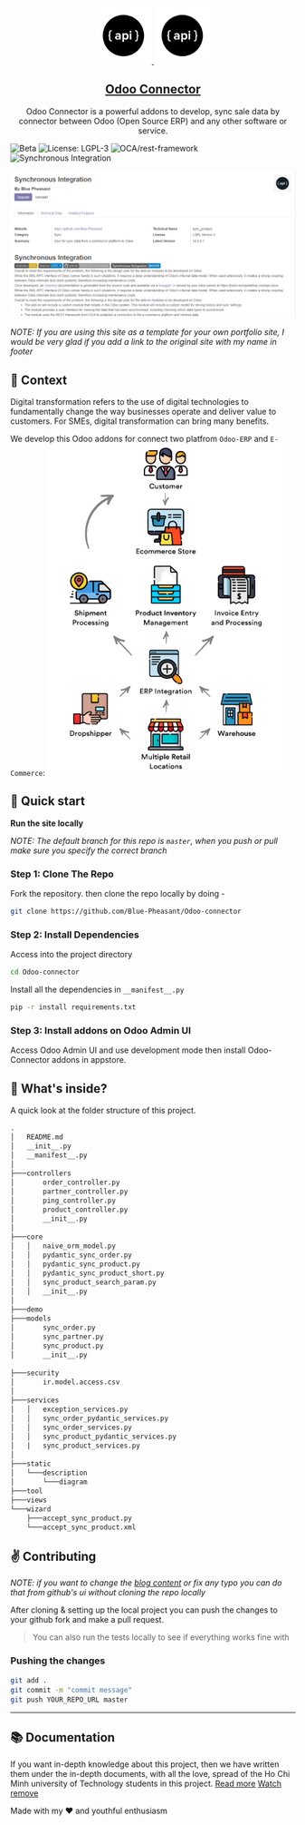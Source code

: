 <p align="center">
  <a href="https://github.com/Blue-Pheasant/Odoo-connector">
    <img alt="Odoo Contributer" src="./static/description/icon.svg" width="100" />
    <img alt="Odoo Connector" src="./static/description/icon.svg" width="100" />
    <h2 align="center">Odoo Connector</h2>
  </a>
</p> 
<p align="center">Odoo Connector is a powerful addons to develop, sync sale data by connector between Odoo (Open Source ERP) and any other software or service.</p>

![Beta](https://img.shields.io/badge/maturity-Beta-yellow.png)
![License: LGPL-3](https://img.shields.io/badge/licence-LGPL--3-blue.png)
![OCA/rest-framework](https://img.shields.io/badge/github-OCA%2Frest--framework-lightgray.png?logo=github)
![Synchronous Integration](https://img.shields.io/badge/Synchronous%20Integration-BKHCM-blue)

![Site Preview](./static/description/capture.PNG)


*NOTE: If you are using this site as a template for your own portfolio site, I would be very glad if you add a link to the original site with my name in footer*

## :book: Context
Digital transformation refers to the use of digital technologies to fundamentally change the way businesses operate and deliver value to customers. For SMEs, digital transformation can bring many benefits.

We develop this Odoo addons for connect two platfrom `Odoo-ERP` and `E-Commerce`:
![Sale Preview](./static/description/ecom-erp.png)

## :rocket: Quick start

**Run the site locally**

_NOTE: The default branch for this repo is `master`, when you push or pull make sure you specify the correct branch_

### Step 1: Clone The Repo

Fork the repository. then clone the repo locally by doing -

```bash
git clone https://github.com/Blue-Pheasant/Odoo-connector
```

### Step 2: Install Dependencies

Access into the project directory

```bash
cd Odoo-connector
```

Install all the dependencies in `__manifest__.py`
```bash
pip -r install requirements.txt
```

### Step 3: Install addons on Odoo Admin UI
Access Odoo Admin UI and use development mode then install Odoo-Connector addons in appstore.

## :open_file_folder: What's inside?

A quick look at the folder structure of this project.

    .
    │   README.md
    │   __init__.py
    │   __manifest__.py
    │
    ├───controllers
    │       order_controller.py      
    │       partner_controller.py    
    │       ping_controller.py       
    │       product_controller.py    
    │       __init__.py
    │
    ├───core
    │   │   naive_orm_model.py       
    │   │   pydantic_sync_order.py
    │   │   pydantic_sync_product.py
    │   │   pydantic_sync_product_short.py
    │   │   sync_product_search_param.py
    │   │   __init__.py
    │
    ├───demo
    ├───models
    │       sync_order.py
    │       sync_partner.py
    │       sync_product.py
    │       __init__.py

    ├───security
    │       ir.model.access.csv
    │
    ├───services
    │   │   exception_services.py
    │   │   sync_order_pydantic_services.py
    │   │   sync_order_services.py
    │   │   sync_product_pydantic_services.py
    │   |   sync_product_services.py
    │
    ├───static
    │   └───description
    │       └───diagram
    ├───tool
    ├───views
    └───wizard
        ├───accept_sync_product.py
        └───accept_sync_product.xml


## :v: Contributing

*NOTE: if you want to change the [blog content](./content) or fix any typo you can do that from github's ui without cloning the repo locally*

After cloning & setting up the local project you can push the changes to your github fork and make a pull request.

> You can also run the tests locally to see if everything works fine with

### Pushing the changes

```bash
git add .
git commit -m "commit message"
git push YOUR_REPO_URL master
```

------

## :books: Documentation
If you want in-depth knowledge about this project, then we have written them under the in-depth documents, with all the love, spread of the Ho Chi Minh university of Technology students in this project. [Read more](docs/README.md) [Watch remove](demo/demo.mp4)

Made with my :heart: and youthful enthusiasm
